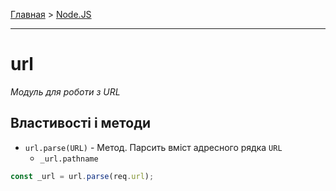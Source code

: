 [Главная](../README.md#readme) > [Node.JS](./README_NODEJS.md#readme)

***

# url

*Модуль для роботи з URL*

## Властивості і методи

* `url.parse(URL)` - Метод. Парсить вміст адресного рядка `URL`
  * `_url.pathname`

```javascript
const _url = url.parse(req.url);
```